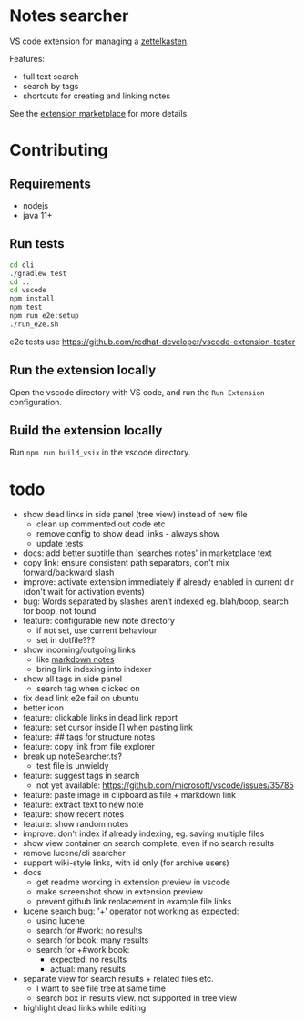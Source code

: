 # Notes searcher

VS code extension for managing a [zettelkasten](https://zettelkasten.de/posts/overview/).

Features:
- full text search
- search by tags
- shortcuts for creating and linking notes

See the [extension marketplace](https://marketplace.visualstudio.com/items?itemName=uozuaho.note-searcher) for more details.


# Contributing

## Requirements

- nodejs
- java 11+


## Run tests

```sh
cd cli
./gradlew test
cd ..
cd vscode
npm install
npm test
npm run e2e:setup
./run_e2e.sh
```

e2e tests use https://github.com/redhat-developer/vscode-extension-tester


## Run the extension locally

Open the vscode directory with VS code, and run the `Run Extension`
configuration.


## Build the extension locally

Run `npm run build_vsix` in the vscode directory.


# todo
- show dead links in side panel (tree view) instead of new file
    - clean up commented out code etc
    - remove config to show dead links - always show
    - update tests
- docs: add better subtitle than 'searches notes' in marketplace text
- copy link: ensure consistent path separators, don't mix forward/backward slash
- improve: activate extension immediately if already enabled in
  current dir (don't wait for activation events)
- bug: Words separated by slashes aren’t indexed eg. blah/boop, search for boop,
  not found
- feature: configurable new note directory
    - if not set, use current behaviour
    - set in dotfile???
- show incoming/outgoing links
    - like [markdown notes](https://github.com/kortina/vscode-markdown-notes)
    - bring link indexing into indexer
- show all tags in side panel
    - search tag when clicked on
- fix dead link e2e fail on ubuntu
- better icon
- feature: clickable links in dead link report
- feature: set cursor inside [] when pasting link
- feature: ## tags for structure notes
- feature: copy link from file explorer
- break up noteSearcher.ts?
    - test file is unwieldy
- feature: suggest tags in search
    - not yet available: https://github.com/microsoft/vscode/issues/35785
- feature: paste image in clipboard as file + markdown link
- feature: extract text to new note
- feature: show recent notes
- feature: show random notes
- improve: don't index if already indexing, eg. saving multiple files
- show view container on search complete, even if no search results
- remove lucene/cli searcher
- support wiki-style links, with id only (for archive users)
- docs
    - get readme working in extension preview in vscode
    - make screenshot show in extension preview
    - prevent github link replacement in example file links
- lucene search bug: '+' operator not working as expected:
    - using lucene
    - search for #work: no results
    - search for book: many results
    - search for +#work book:
        - expected: no results
        - actual:   many results
- separate view for search results + related files etc.
    - I want to see file tree at same time
    - search box in results view. not supported in tree view
- highlight dead links while editing

